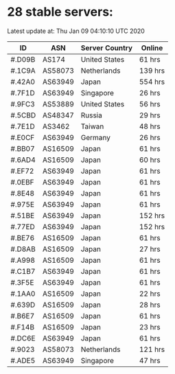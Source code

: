# 28 stable servers:

Latest update at: Thu Jan 09 04:10:10 UTC 2020

| ID | ASN | Server Country | Online |
| -- | --- | -------------- | ------ |
| #.D09B | AS174 | United States | 61 hrs |
| #.1C9A | AS58073 | Netherlands | 139 hrs |
| #.42A0 | AS63949 | Japan | 554 hrs |
| #.7F1D | AS63949 | Singapore | 26 hrs |
| #.9FC3 | AS53889 | United States | 56 hrs |
| #.5CBD | AS48347 | Russia | 29 hrs |
| #.7E1D | AS3462 | Taiwan | 48 hrs |
| #.E0CF | AS63949 | Germany | 26 hrs |
| #.BB07 | AS16509 | Japan | 61 hrs |
| #.6AD4 | AS16509 | Japan | 60 hrs |
| #.EF72 | AS63949 | Japan | 61 hrs |
| #.0EBF | AS63949 | Japan | 61 hrs |
| #.8E48 | AS63949 | Japan | 61 hrs |
| #.975E | AS63949 | Japan | 61 hrs |
| #.51BE | AS63949 | Japan | 152 hrs |
| #.77ED | AS63949 | Japan | 152 hrs |
| #.BE76 | AS16509 | Japan | 61 hrs |
| #.D8AB | AS16509 | Japan | 27 hrs |
| #.A998 | AS16509 | Japan | 61 hrs |
| #.C1B7 | AS63949 | Japan | 61 hrs |
| #.3F5E | AS63949 | Japan | 61 hrs |
| #.1AA0 | AS16509 | Japan | 22 hrs |
| #.639D | AS16509 | Japan | 28 hrs |
| #.B6E7 | AS16509 | Japan | 61 hrs |
| #.F14B | AS16509 | Japan | 23 hrs |
| #.DC6E | AS63949 | Japan | 61 hrs |
| #.9023 | AS58073 | Netherlands | 121 hrs |
| #.ADE5 | AS63949 | Singapore | 47 hrs |

